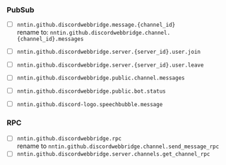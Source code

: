 ### PubSub

- [ ] `nntin.github.discordwebbridge.message.{channel_id}`  
rename to: `nntin.github.discordwebbridge.channel.{channel_id}.messages`
- [ ] `nntin.github.discordwebbridge.server.{server_id}.user.join`
- [ ] `nntin.github.discordwebbridge.server.{server_id}.user.leave`
- [ ] `nntin.github.discordwebbridge.public.channel.messages`
- [ ] `nntin.github.discordwebbridge.public.bot.status`
- [ ] `nntin.github.discord-logo.speechbubble.message`


### RPC

- [ ] `nntin.github.discordwebbridge.rpc`  
rename to `nntin.github.discordwebbridge.channel.send_message_rpc`
- [ ] `nntin.github.discordwebbridge.server.channels.get_channel_rpc`